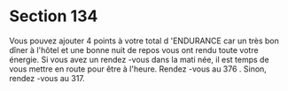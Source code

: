 # Section 134

Vous pouvez ajouter 4 points à votre total d 'ENDURANCE  car
un très bon dîner à l'hôtel et une bonne nuit de repos vous ont
rendu toute votre énergie. Si vous avez un rendez -vous dans la
mati née, il est temps de vous mettre en route pour être à l'heure.
Rendez -vous au 376 . Sinon, rendez -vous au 317.